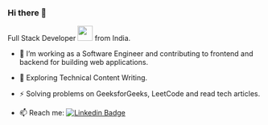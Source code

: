### Hi there 👋


Full Stack Developer <img src="https://media.giphy.com/media/WUlplcMpOCEmTGBtBW/giphy.gif" width="30"> from India.

- :telescope: I’m working as a Software Engineer and contributing to frontend and backend for building web applications.

- :seedling: Exploring Technical Content Writing.

- :zap: Solving problems on GeeksforGeeks, LeetCode and read tech articles.

- :mailbox: Reach me:  [![Linkedin Badge](https://img.shields.io/badge/-kakbar-blue?style=flat&logo=Linkedin&logoColor=white)](https://www.linkedin.com/in/anish-bangotra-0ba7051a1/)

<!--
**AnishBangotra/AnishBangotra** is a ✨ _special_ ✨ repository because its `README.md` (this file) appears on your GitHub profile.

Here are some ideas to get you started:

- 🔭 I’m currently working on ...
- 🌱 I’m currently learning ... 
- 👯 I’m looking to collaborate on ...
- 🤔 I’m looking for help with ...
- 💬 Ask me about ...
- 📫 How to reach me: ...
- 😄 Pronouns: ...
- ⚡ Fun fact: ...
-->
